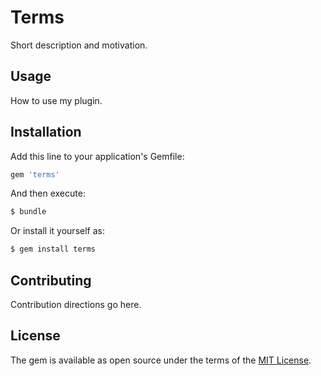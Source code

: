 # Terms
Short description and motivation.

## Usage
How to use my plugin.

## Installation
Add this line to your application's Gemfile:

```ruby
gem 'terms'
```

And then execute:
```bash
$ bundle
```

Or install it yourself as:
```bash
$ gem install terms
```

## Contributing
Contribution directions go here.

## License
The gem is available as open source under the terms of the [MIT License](http://opensource.org/licenses/MIT).
